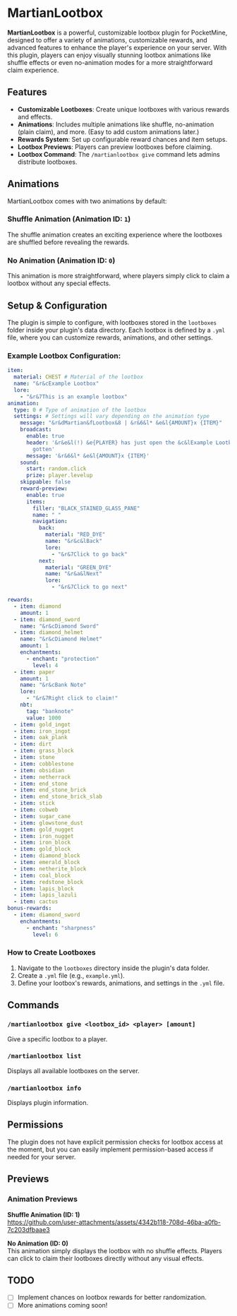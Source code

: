 
# MartianLootbox

**MartianLootbox** is a powerful, customizable lootbox plugin for PocketMine, designed to offer a variety of animations, customizable rewards, and advanced features to enhance the player's experience on your server. With this plugin, players can enjoy visually stunning lootbox animations like shuffle effects or even no-animation modes for a more straightforward claim experience.

## Features

- **Customizable Lootboxes**: Create unique lootboxes with various rewards and effects.
- **Animations**: Includes multiple animations like shuffle, no-animation (plain claim), and more. (Easy to add custom animations later.)
- **Rewards System**: Set up configurable reward chances and item setups.
- **Lootbox Previews**: Players can preview lootboxes before claiming.
- **Lootbox Command**: The `/martianlootbox give` command lets admins distribute lootboxes.
  
## Animations

MartianLootbox comes with two animations by default:

### Shuffle Animation (Animation ID: `1`)
The shuffle animation creates an exciting experience where the lootboxes are shuffled before revealing the rewards.

### No Animation (Animation ID: `0`)
This animation is more straightforward, where players simply click to claim a lootbox without any special effects.

## Setup & Configuration

The plugin is simple to configure, with lootboxes stored in the `lootboxes` folder inside your plugin's data directory. Each lootbox is defined by a `.yml` file, where you can customize rewards, animations, and other settings.

### Example Lootbox Configuration:

```yaml
item:
  material: CHEST # Material of the lootbox
  name: "&r&cExample Lootbox"
  lore:
    - "&r&7This is an example lootbox"
animation:
  type: 0 # Type of animation of the lootbox
  settings: # Settings will vary depending on the animation type
    message: "&r&dMartian&fLootbox&8 | &r&6&l* &e&l{AMOUNT}x {ITEM}"
    broadcast:
      enable: true
      header: '&r&e&l(!) &e{PLAYER} has just open the &c&lExample Lootbox &eand has
        gotten'
      message: '&r&6&l* &e&l{AMOUNT}x {ITEM}'
    sound:
      start: random.click
      prize: player.levelup
    skippable: false
    reward-preview:
      enable: true
      items:
        filler: "BLACK_STAINED_GLASS_PANE"
        name: " "
        navigation:
          back:
            material: "RED_DYE"
            name: "&r&c&lBack"
            lore:
              - "&r&7Click to go back"
          next:
            material: "GREEN_DYE"
            name: "&r&a&lNext"
            lore:
              - "&r&7Click to go next"

rewards:
  - item: diamond
    amount: 1
  - item: diamond_sword
    name: "&r&cDiamond Sword"
  - item: diamond_helmet
    name: "&r&cDiamond Helmet"
    amount: 1
    enchantments:
      - enchant: "protection"
        level: 4
  - item: paper
    amount: 1
    name: "&r&cBank Note"
    lore:
      - "&r&7Right click to claim!"
    nbt:
      tag: "banknote"
      value: 1000
  - item: gold_ingot
  - item: iron_ingot
  - item: oak_plank
  - item: dirt
  - item: grass_block
  - item: stone
  - item: cobblestone
  - item: obsidian
  - item: netherrack
  - item: end_stone
  - item: end_stone_brick
  - item: end_stone_brick_slab
  - item: stick
  - item: cobweb
  - item: sugar_cane
  - item: glowstone_dust
  - item: gold_nugget
  - item: iron_nugget
  - item: iron_block
  - item: gold_block
  - item: diamond_block
  - item: emerald_block
  - item: netherite_block
  - item: coal_block
  - item: redstone_block
  - item: lapis_block
  - item: lapis_lazuli
  - item: cactus
bonus-rewards: 
  - item: diamond_sword
    enchantments:
      - enchant: "sharpness"
        level: 6
```

### How to Create Lootboxes

1. Navigate to the `lootboxes` directory inside the plugin's data folder.
2. Create a `.yml` file (e.g., `example.yml`).
3. Define your lootbox's rewards, animations, and settings in the `.yml` file.

## Commands

### `/martianlootbox give <lootbox_id> <player> [amount]`
Give a specific lootbox to a player.

### `/martianlootbox list`
Displays all available lootboxes on the server.

### `/martianlootbox info`
Displays plugin information.

## Permissions

The plugin does not have explicit permission checks for lootbox access at the moment, but you can easily implement permission-based access if needed for your server.

## Previews

### Animation Previews

**Shuffle Animation (ID: 1)**  
https://github.com/user-attachments/assets/4342b118-708d-46ba-a0fb-7c203dfbaae3

**No Animation (ID: 0)**  
This animation simply displays the lootbox with no shuffle effects. Players can click to claim their lootboxes directly without any visual effects.

## TODO

- [ ] Implement chances on lootbox rewards for better randomization.
- [ ] More animations coming soon!
